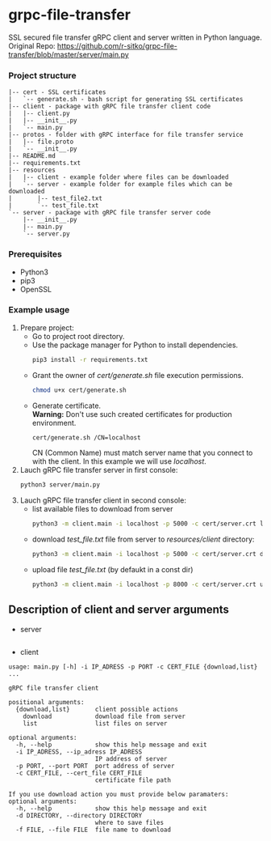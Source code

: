 # grpc-file-transfer

SSL secured file transfer gRPC client and server written in Python language.
Original Repo: https://github.com/r-sitko/grpc-file-transfer/blob/master/server/main.py

### Project structure

```
|-- cert - SSL certificates
|   `-- generate.sh - bash script for generating SSL certificates
|-- client - package with gRPC file transfer client code
|   |-- client.py
|   |-- __init__.py
|   `-- main.py
|-- protos - folder with gRPC interface for file transfer service
|   |-- file.proto
|   `-- __init__.py
|-- README.md
|-- requirements.txt
|-- resources
|   |-- client - example folder where files can be downloaded
|   `-- server - example folder for example files which can be downloaded
|       |-- test_file2.txt
|       `-- test_file.txt
`-- server - package with gRPC file transfer server code
    |-- __init__.py
    |-- main.py
    `-- server.py
```

### Prerequisites

* Python3
* pip3
* OpenSSL

### Example usage

1. Prepare project:
    - Go to project root directory.
    - Use the package manager for Python to install dependencies.
        ```bash
        pip3 install -r requirements.txt
        ```
    - Grant the owner of *cert/generate.sh* file execution permissions.
        ```bash
        chmod u+x cert/generate.sh
        ```
    - Generate certificate.\
        **Warning:** Don't use such created certificates for production environment.
        ```bash
        cert/generate.sh /CN=localhost
        ```
        CN (Common Name) must match server name that you connect to with the client. In this example we will use *localhost*.
1. Lauch gRPC file transfer server in first console:
    ```bash
    python3 server/main.py 
    ```
1. Lauch gRPC file transfer client in second console:
    - list available files to download from server
        ```bash
        python3 -m client.main -i localhost -p 5000 -c cert/server.crt list
        ```
    - download *test_file.txt* file from server to *resources/client* directory:
        ```bash
        python3 -m client.main -i localhost -p 5000 -c cert/server.crt download -d resources/client -f test_file.txt
        ```
    - upload file *test_file.txt* (by defaukt in a const dir)
        ```bash
        python3 -m client.main -i localhost -p 8000 -c cert/server.crt upload -f gatos.txt
        ```
## Description of client and server arguments

* server
```
```
* client
```
usage: main.py [-h] -i IP_ADRESS -p PORT -c CERT_FILE {download,list} ...

gRPC file transfer client

positional arguments:
  {download,list}       client possible actions
    download            download file from server
    list                list files on server

optional arguments:
  -h, --help            show this help message and exit
  -i IP_ADRESS, --ip_adress IP_ADRESS
                        IP address of server
  -p PORT, --port PORT  port address of server
  -c CERT_FILE, --cert_file CERT_FILE
                        certificate file path

If you use download action you must provide below paramaters:
optional arguments:
  -h, --help            show this help message and exit
  -d DIRECTORY, --directory DIRECTORY
                        where to save files
  -f FILE, --file FILE  file name to download
```
